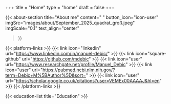 +++
title =  "Home"
type = "home"
draft = false
+++


<!-- {{< showcase-section
    title="Showcase section"
    subtitle="Subtitle - coming from <code>home.md</code>"
    buttonText="Email"
    description="<strong>Strong</strong>, <em>italic</em> and normal text. This comes from <a href='https://github.com/zetxek/adritian-demo/blob/main/content/home/home.md?plain=1'><code>home.md</code></a>, using the <code>showcase-section</code> <a href=''>shortcode</a>.<br/>Below you can see the social links, provided by the <code>platform-links</code> shortcode."
    imgSrc="images/showcase/showcase.png"
    imgScale="0.5"
 >}}
{{< /showcase-section >}} -->

{{< about-section
    title="About me"
    content=" "
    button_icon="icon-user"
    imgSrc="images/about/September_2025_quadrat_groß.jpeg"
    imgScale="0.1"
    text_align="center"
 >}}

 {{< platform-links >}}
    {{< link icon="linkedin" url="https://www.linkedin.com/in/manuel-debic/" >}}
    {{< link icon="square-github" url="https://github.com/mdebic" >}}
    {{< link icon="user" url="https://www.researchgate.net/profile/Manuel_Debic" >}}
    {{< link icon="user" url="https://pubmed.ncbi.nlm.nih.gov/?term=Debic+M%5BAuthor%5D&sort=" >}}
    {{< link icon="user" url="https://scholar.google.co.uk/citations?user=VEMEx00AAAAJ&hl=en" >}}
{{< /platform-links >}}

<!-- button_text="Check my skills"
button_url="/skills" -->

 {{< education-list
    title="Education" >}}
<!--
{{< experience-section
    title="My job experience (title)"
    intro_title="Intro (intro_title)"
    intro_description="Description (intro_description).<br>You can use HTML,with <strong>strong</strong> formatting, or lists <ul><li>one</li><li>two</li></ul>" 
    button1_url="https://example.com"
    button1_text="(1) Visit Example"
    button1_icon="icon-globe"
    button2_text="(2) Skills"
    button2_url="/skills"
    hideViewAll="false"
>}}

{{< experience-list
    title="Experience (as list)"
    padding="false" >}}

{{< client-and-work-section
    title="A selection of my work" >}} 

{{< testimonial-section
    title="What they say about me" >}}

{{< spacer size="large" >}}

## Extra home content

Additional content added after the `section` blocks, in the `home.md` file. 

Here you could freestyle, add other shortcodes, ...  Or just let the content empty, and rely on the shortcode sections alone.

{{< spacer size="small" >}}

{{< text-section
title="Extra (centered) content"
centered="true"
>}}

You can also use the `text-section` shortcode to add centered texts

{{< /text-section >}} -->

